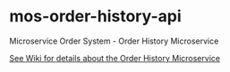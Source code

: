 # mos-order-history-api
Microservice Order System - Order History Microservice

[See Wiki for details about the Order History Microservice](https://github.com/HammerheadShark666/mos-order-history-api/wiki) 
